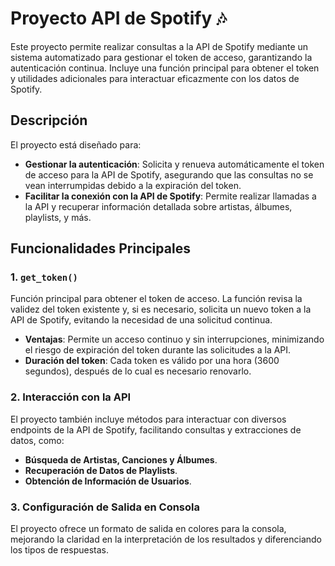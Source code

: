 # Proyecto API de Spotify 🎶

Este proyecto permite realizar consultas a la API de Spotify mediante un sistema automatizado para gestionar el token de acceso, garantizando la autenticación continua. Incluye una función principal para obtener el token y utilidades adicionales para interactuar eficazmente con los datos de Spotify.

## Descripción

El proyecto está diseñado para:

- **Gestionar la autenticación**: Solicita y renueva automáticamente el token de acceso para la API de Spotify, asegurando que las consultas no se vean interrumpidas debido a la expiración del token.
- **Facilitar la conexión con la API de Spotify**: Permite realizar llamadas a la API y recuperar información detallada sobre artistas, álbumes, playlists, y más.

## Funcionalidades Principales

### 1. `get_token()`
Función principal para obtener el token de acceso. La función revisa la validez del token existente y, si es necesario, solicita un nuevo token a la API de Spotify, evitando la necesidad de una solicitud continua.

- **Ventajas**: Permite un acceso continuo y sin interrupciones, minimizando el riesgo de expiración del token durante las solicitudes a la API.
- **Duración del token**: Cada token es válido por una hora (3600 segundos), después de lo cual es necesario renovarlo.

### 2. Interacción con la API
El proyecto también incluye métodos para interactuar con diversos endpoints de la API de Spotify, facilitando consultas y extracciones de datos, como:

- **Búsqueda de Artistas, Canciones y Álbumes**.
- **Recuperación de Datos de Playlists**.
- **Obtención de Información de Usuarios**.

### 3. Configuración de Salida en Consola
El proyecto ofrece un formato de salida en colores para la consola, mejorando la claridad en la interpretación de los resultados y diferenciando los tipos de respuestas.







